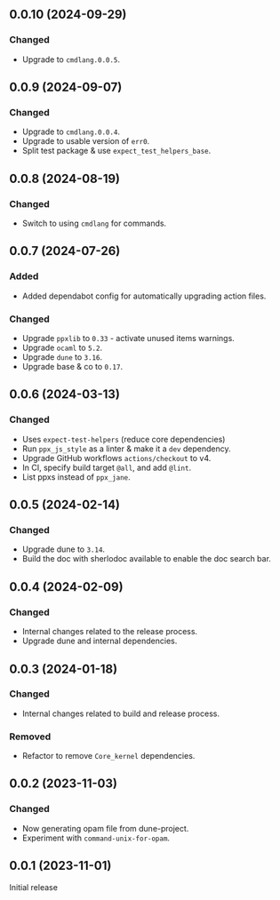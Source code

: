 ## 0.0.10 (2024-09-29)

### Changed

- Upgrade to `cmdlang.0.0.5`.

## 0.0.9 (2024-09-07)

### Changed

- Upgrade to `cmdlang.0.0.4`.
- Upgrade to usable version of `err0`.
- Split test package & use `expect_test_helpers_base`.

## 0.0.8 (2024-08-19)

### Changed

- Switch to using `cmdlang` for commands.

## 0.0.7 (2024-07-26)

### Added

- Added dependabot config for automatically upgrading action files.

### Changed

- Upgrade `ppxlib` to `0.33` - activate unused items warnings.
- Upgrade `ocaml` to `5.2`.
- Upgrade `dune` to `3.16`.
- Upgrade base & co to `0.17`.

## 0.0.6 (2024-03-13)

### Changed

- Uses `expect-test-helpers` (reduce core dependencies)
- Run `ppx_js_style` as a linter & make it a `dev` dependency.
- Upgrade GitHub workflows `actions/checkout` to v4.
- In CI, specify build target `@all`, and add `@lint`.
- List ppxs instead of `ppx_jane`.

## 0.0.5 (2024-02-14)

### Changed

- Upgrade dune to `3.14`.
- Build the doc with sherlodoc available to enable the doc search bar.

## 0.0.4 (2024-02-09)

### Changed

- Internal changes related to the release process.
- Upgrade dune and internal dependencies.

## 0.0.3 (2024-01-18)

### Changed

- Internal changes related to build and release process.

### Removed

- Refactor to remove `Core_kernel` dependencies.

## 0.0.2 (2023-11-03)

### Changed

- Now generating opam file from dune-project.
- Experiment with `command-unix-for-opam`.

## 0.0.1 (2023-11-01)

Initial release

